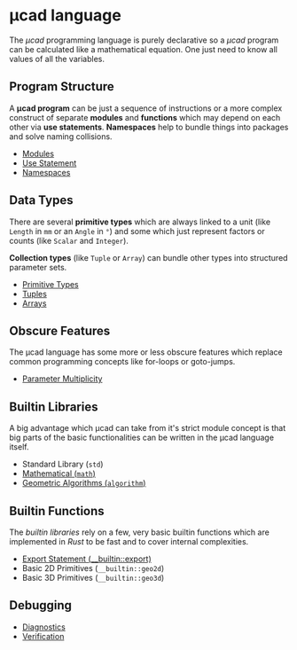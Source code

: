 # µcad language

The *µcad* programming language is purely declarative so a *µcad* program can
be calculated like a mathematical equation.
One just need to know all values of all the variables.

## Program Structure

A **µcad program** can be just a sequence of instructions or a more complex construct of
separate **modules** and **functions** which may depend on each other via **use statements**.
**Namespaces** help to bundle things into packages and solve naming collisions.
  

* [Modules](modules/README.md)
* [Use Statement](use_statement.md)
* [Namespaces](namespaces.md)

## Data Types

There are several **primitive types** which are always linked to a unit (like `Length` in `mm` or an `Angle` in `°`) 
and some which just represent factors or counts (like `Scalar` and `Integer`).

**Collection types** (like `Tuple` or `Array`) can bundle other types into structured parameter sets.

* [Primitive Types](primitive_types.md)
* [Tuples](tuple.md)
* [Arrays](arrays.md)

## Obscure Features

The µcad language has some more or less obscure features which replace common
programming concepts like for-loops or goto-jumps.

* [Parameter Multiplicity](parameter_multiplicity.md)

## Builtin Libraries

A big advantage which µcad can take from it's strict module concept is that
big parts of the basic functionalities can be written in the µcad language itself.

* Standard Library (`std`)
* [Mathematical (`math`)](math.md)
* [Geometric Algorithms (`algorithm`)](algorithm/README.md)

## Builtin Functions

The *builtin libraries* rely on a few, very basic builtin functions which are
implemented in *Rust* to be fast and to cover internal complexities.

* [Export Statement (__builtin::export)](export.md)
* Basic 2D Primitives (`__builtin::geo2d`)
* Basic 3D Primitives (`__builtin::geo3d`)
 
## Debugging

* [Diagnostics](diag/README.md)
* [Verification](verify.md)
